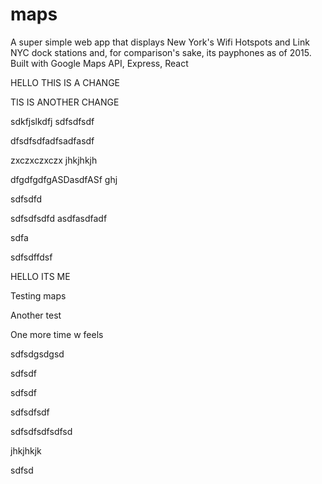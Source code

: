 # maps
A super simple web app that displays New York's Wifi Hotspots and Link NYC dock stations and, for comparison's sake, its payphones as of 2015.
Built with Google Maps API, Express, React


HELLO THIS IS A CHANGE

TIS IS ANOTHER CHANGE



sdkfjslkdfj
sdfsdfsdf


dfsdfsdfadfsadfasdf

zxczxczxczx
jhkjhkjh


dfgdfgdfgASDasdfASf
ghj

sdfsdfd


sdfsdfsdfd
asdfasdfadf


sdfa

sdfsdffdsf

HELLO ITS ME



Testing maps

Another test

One more time w feels

sdfsdgsdgsd

sdfsdf


sdfsdf

sdfsdfsdf


sdfsdfsdfsdfsd


jhkjhkjk

sdfsd
